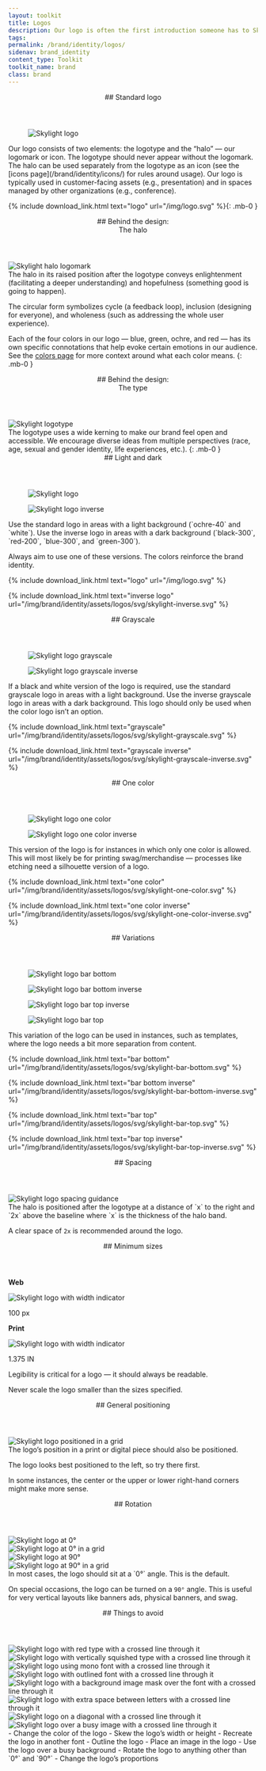 ```yaml
---
layout: toolkit
title: Logos
description: Our logo is often the first introduction someone has to Skylight. It’s a powerful tool for representing ourselves to potential customers, partners, and prospective employees. We’ve provided some important rules for using our logo.
tags:
permalink: /brand/identity/logos/
sidenav: brand_identity
content_type: Toolkit
toolkit_name: brand
class: brand
---
```


<div class="brand__content-section grid">
  <header class="grid__heading" markdown="1">
## Standard logo
  </header>
  <figure class="grid__image section__img w-100">
    <img class="px-2 py-6 w-75" src="/img/logo.svg" alt="Skylight logo">
  </figure>
  <div class="grid__content" markdown="1">
Our logo consists of two elements: the logotype and the “halo” — our logomark or icon. The logotype should never appear without the logomark. The halo can be used separately from the logotype as an icon (see the [icons page](/brand/identity/icons/) for rules around usage). Our logo is typically used in customer-facing assets (e.g., presentation) and in spaces managed by other organizations (e.g., conference).

{% include download_link.html
  text="logo"
  url="/img/logo.svg"
%}{: .mb-0 }
  </div>
</div>

<div class="brand__content-section grid">
  <header class="grid__heading" markdown="1">
## Behind the design: <br>The halo
  </header>
  <div class="grid__image section__container d-flex w-100">
    <img class="w-75 py-4 py-md-6 mr-6" src="/img/brand/identity/logos/behind-the-design--halo.svg" alt="Skylight halo logomark">
  </div>
  <div class="grid__content" markdown="1">
The halo in its raised position after the logotype conveys enlightenment (facilitating a deeper understanding) and hopefulness (something good is going to happen).

The circular form symbolizes cycle (a feedback loop), inclusion (designing for everyone), and wholeness (such as addressing the whole user experience).

Each of the four colors in our logo — blue, green, ochre, and red — has its own specific connotations that help evoke certain emotions in our audience. See the [colors page](/brand/identity/colors/) for more context around what each color means.
{: .mb-0 }
  </div>
</div>

<div class="brand__content-section grid">
  <header class="grid__heading" markdown="1">
## Behind the design: <br>The type
  </header>
  <div class="grid__image section__container w-100 d-flex">
    <img class="w-100" src="/img/brand/identity/logos/behind-the-design--type.svg" alt="Skylight logotype">
  </div>
  <div class="grid__content" markdown="1">
The logotype uses a wide kerning to make our brand feel open and accessible. We encourage diverse ideas from multiple perspectives (race, age, sexual and gender identity, life experiences, etc.).
{: .mb-0 }
  </div>
</div>

<div class="brand__content-section grid">
  <header class="grid__heading" markdown="1">
## Light and dark
  </header>
  <div class="grid__image">
    <figure class="section__img w-100">
      <img class="px-2 py-6 w-50" src="/img/brand/identity/assets/logos/svg/skylight-logo.svg" alt="Skylight logo">
    </figure>
    <figure class="section__img w-100 bg-gray-darker">
      <img class="px-2 py-6 w-50" src="/img/brand/identity/assets/logos/svg/skylight-inverse.svg" alt="Skylight logo inverse">
    </figure>
  </div>
  <div class="grid__content" markdown="1">
Use the standard logo in areas with a light background (`ochre-40` and `white`). Use the inverse logo in areas with a dark background (`black-300`, `red-200`, `blue-300`, and `green-300`).

Always aim to use one of these versions. The colors reinforce the brand identity.

{% include download_link.html
  text="logo"
  url="/img/logo.svg"
%}

{% include download_link.html
  text="inverse logo"
  url="/img/brand/identity/assets/logos/svg/skylight-inverse.svg"
%}
  </div>
</div>

<div class="brand__content-section grid">
  <header class="grid__heading" markdown="1">
## Grayscale
  </header>
  <div class="grid__image">
    <figure class="section__img w-100">
      <img class="px-2 py-6 w-50" src="/img/brand/identity/assets/logos/svg/skylight-grayscale.svg" alt="Skylight logo grayscale">
    </figure>
    <figure class="section__img w-100 bg-gray-darker">
      <img class="px-2 py-6 w-50" src="/img/brand/identity/assets/logos/svg/skylight-grayscale-inverse.svg" alt="Skylight logo grayscale inverse">
    </figure>
  </div>
  <div class="grid__content" markdown="1">
If a black and white version of the logo is required, use the standard grayscale logo in areas with a light background. Use the inverse grayscale logo in areas with a dark background. This logo should only be used when the color logo isn’t an option.

{% include download_link.html
  text="grayscale"
  url="/img/brand/identity/assets/logos/svg/skylight-grayscale.svg"
%}

{% include download_link.html
  text="grayscale inverse"
  url="/img/brand/identity/assets/logos/svg/skylight-grayscale-inverse.svg"
%}
  </div>
</div>

<div class="brand__content-section grid">
  <header class="grid__heading" markdown="1">
## One color
  </header>
  <div class="grid__image">
    <figure class="section__img w-100">
      <img class="px-2 py-6 w-50" src="/img/brand/identity/assets/logos/svg/skylight-one-color.svg" alt="Skylight logo one color">
    </figure>
    <figure class="section__img w-100 bg-gray-darker">
      <img class="px-2 py-6 w-50" src="/img/brand/identity/assets/logos/svg/skylight-one-color-inverse.svg" alt="Skylight logo one color inverse">
    </figure>
  </div>
  <div class="grid__content" markdown="1">
This version of the logo is for instances in which only one color is allowed. This will most likely be for printing swag/merchandise — processes like etching need a silhouette version of a logo.

{% include download_link.html
  text="one color"
  url="/img/brand/identity/assets/logos/svg/skylight-one-color.svg"
%}

{% include download_link.html
  text="one color inverse"
  url="/img/brand/identity/assets/logos/svg/skylight-one-color-inverse.svg"
%}
  </div>
</div>

<div class="brand__content-section grid">
  <header class="grid__heading" markdown="1">
## Variations
  </header>
  <div class="grid__image">
    <div class="section__container">
      <div class="d-flex align-items-center justify-content-center">
        <figure class="d-flex align-items-center justify-content-center w-100 mb-0">
          <img class="px-2 py-6 w-50" src="/img/brand/identity/assets/logos/svg/skylight-bar-bottom.svg" alt="Skylight logo bar bottom">
        </figure>
        <figure class="d-flex align-items-center justify-content-center w-100 bg-gray-darker mb-0">
          <img class="px-2 py-6 w-50" src="/img/brand/identity/assets/logos/svg/skylight-bar-bottom-inverse.svg" alt="Skylight logo bar bottom inverse">
        </figure>
      </div>
      <div class="d-flex align-items-center justify-content-center">
        <figure class="d-flex align-items-center justify-content-center w-100 bg-gray-darker mb-0">
          <img class="px-2 py-6 w-50" src="/img/brand/identity/assets/logos/svg/skylight-bar-top-inverse.svg" alt="Skylight logo bar top inverse">
        </figure>
        <figure class="d-flex align-items-center justify-content-center w-100 mb-0">
          <img class="px-2 py-6 w-50" src="/img/brand/identity/assets/logos/svg/skylight-bar-top.svg" alt="Skylight logo bar top">
        </figure>
      </div>
    </div>
  </div>
  <div class="grid__content" markdown="1">
This variation of the logo can be used in instances, such as templates, where the logo needs a bit more separation from content.

{% include download_link.html
  text="bar bottom"
  url="/img/brand/identity/assets/logos/svg/skylight-bar-bottom.svg"
%}

{% include download_link.html
  text="bar bottom inverse"
  url="/img/brand/identity/assets/logos/svg/skylight-bar-bottom-inverse.svg"
%}

{% include download_link.html
  text="bar top"
  url="/img/brand/identity/assets/logos/svg/skylight-bar-top.svg"
%}

{% include download_link.html
  text="bar top inverse"
  url="/img/brand/identity/assets/logos/svg/skylight-bar-top-inverse.svg"
%}
  </div>
</div>

<div class="brand__content-section grid">
  <header class="grid__heading" markdown="1">
## Spacing
  </header>
  <div class="grid__image section__img px-0 py-5 p-md-5">
    <img class="w-75" src="/img/brand/identity/logos/spacing.svg" alt="Skylight logo spacing guidance">
  </div>
  <div class="grid__content" markdown="1">
The halo is positioned after the logotype at a distance of `x` to the right and `2x` above the baseline where `x` is the thickness of the halo band.

A clear space of `2x` is recommended around the logo.
  </div>
</div>

<div class="brand__content-section grid">
  <header class="grid__heading" markdown="1">
## Minimum sizes
  </header>
  <div class="grid__image">
    <div class="section__img justify-content-evenly py-5">
      <div class="text-center">
        <p><b>Web</b></p>
        <img class="img--min-size" src="/img/brand/identity/logos/minimum-sizes.svg" alt="Skylight logo with width indicator">
        <p class="text-brand-info mt-2 font-2xs">100 px</p>
      </div>
      <div class="text-center">
        <p><b>Print</b></p>
        <img class="img--min-size" src="/img/brand/identity/logos/minimum-sizes.svg" alt="Skylight logo with width indicator">
        <p class="text-brand-info mt-2 font-2xs">1.375 IN</p>
      </div>
    </div>
  </div>
  <div class="grid__content" markdown="1">
Legibility is critical for a logo — it should always be readable.

Never scale the logo smaller than the sizes specified.
  </div>
</div>

<div class="brand__content-section grid">
  <header class="grid__heading" markdown="1">
## General positioning
  </header>
  <div class="grid__image section__img p-5">
    <img class="" src="/img/brand/identity/logos/general-positioning.svg" alt="Skylight logo positioned in a grid">
  </div>
  <div class="grid__content" markdown="1">
The logo’s position in a print or digital piece should also be positioned.

The logo looks best positioned to the left, so try there first.

In some instances, the center or the upper or lower right-hand corners might make more sense.
  </div>
</div>

<div class="brand__content-section grid">
  <header class="grid__heading" markdown="1">
## Rotation
  </header>
  <div class="grid__image section__container p-5">
    <div class="row">
      <div class="col-md-6 d-flex align-items-center justify-content-center">
        <img src="/img/brand/identity/logos/positioning/top-left.svg" alt="Skylight logo at 0°">
      </div>
      <div class="col-md-6 text-center mt-5 mt-md-0">
        <img src="/img/brand/identity/logos/positioning/top-right.svg" alt="Skylight logo at 0° in a grid">
      </div>
    </div>
    <div class="row mt-md-5">
      <div class="col-md-6 text-center mt-5 mt-md-0">
        <img src="/img/brand/identity/logos/positioning/bottom-left.svg" alt="Skylight logo at 90°">
      </div>
      <div class="col-md-6 text-center mt-5 mt-md-0">
        <img src="/img/brand/identity/logos/positioning/bottom-right.svg" alt="Skylight logo at 90° in a grid">
      </div>
    </div>
  </div>
  <div class="grid__content" markdown="1">
In most cases, the logo should sit at a `0°` angle. This is the default.

On special occasions, the logo can be turned on a `90°` angle. This is useful for very vertical layouts like banners ads, physical banners, and swag.
  </div>
</div>

<div class="brand__content-section grid section__things-to-avoid">
  <header class="grid__heading" markdown="1">
## Things to avoid
  </header>
  <div class="grid__image section__img p-5">
    <div class="grid-col">
      <img src="/img/brand/identity/logos/things-to-avoid/red-type.svg" alt="Skylight logo with red type with a crossed line through it">
    </div>
    <div class="grid-col">
      <img src="/img/brand/identity/logos/things-to-avoid/squished-type.svg" alt="Skylight logo with vertically squished type with a crossed line through it">
    </div>
    <div class="grid-col">
      <img src="/img/brand/identity/logos/things-to-avoid/mono-type.svg" alt="Skylight logo using mono font with a crossed line through it">
    </div>
    <div class="grid-col">
      <img src="/img/brand/identity/logos/things-to-avoid/outline-type.svg" alt="Skylight logo with outlined font with a crossed line through it">
    </div>
    <div class="grid-col">
      <img src="/img/brand/identity/logos/things-to-avoid/image-type.svg" alt="Skylight logo with a background image mask over the font with a crossed line through it">
    </div>
    <div class="grid-col">
      <img src="/img/brand/identity/logos/things-to-avoid/spaced-type.svg" alt="Skylight logo with extra space between letters with a crossed line through it">
    </div>
    <div class="grid-col">
      <img src="/img/brand/identity/logos/things-to-avoid/diagonal.svg" alt="Skylight logo on a diagonal with a crossed line through it">
    </div>
    <div class="grid-col">
      <img src="/img/brand/identity/logos/things-to-avoid/bg-image.svg" alt="Skylight logo over a busy image with a crossed line through it">
    </div>
  </div>
  <div class="grid__content" markdown="1">
- Change the color of the logo
- Skew the logo’s width or height
- Recreate the logo in another font
- Outline the logo
- Place an image in the logo
- Use the logo over a busy background
- Rotate the logo to anything other than `0°` and `90°`
- Change the logo’s proportions
</div>
</div>
